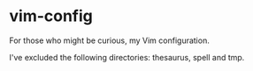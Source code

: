 vim-config
==========

For those who might be curious, my Vim configuration.

I've excluded the following directories: thesaurus, spell and tmp.
